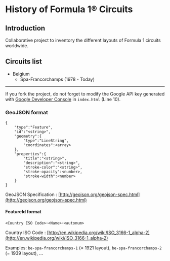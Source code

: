History of Formula 1&reg; Circuits
==================================

Introduction
------------
Collaborative project to inventory the different layouts of Formula 1 circuits worldwide.

Circuits list
-------------
* Belgium
    * Spa-Francorchamps (1978 - Today)

---------------------------------------

If you fork the project, do not forget to modify the Google API key generated with [Google Developer Console](https://console.developers.google.com/) in `index.html` (Line 10).

### GeoJSON format
    {
		"type":"Feature",
		"id":"<string>",
		"geometry":{
			"type":"LineString",
			"coordinates":<array>
		},
		"properties":{
			"title":"<string>",
			"description":"<string>",
			"stroke-color":"<string>",
			"stroke-opacity":<number>,
			"stroke-width":<number>
		}
	}

GeoJSON Specification : [http://geojson.org/geojson-spec.html](http://geojson.org/geojson-spec.html)

#### FeatureId format
`<Country ISO Code>`-`<Name>`-`<autonum>`

Country ISO Code : [http://en.wikipedia.org/wiki/ISO_3166-1_alpha-2](http://en.wikipedia.org/wiki/ISO_3166-1_alpha-2)

Examples:
`be-spa-francorchamps-1` (= 1921 layout), `be-spa-francorchamps-2` (= 1939 layout), ...